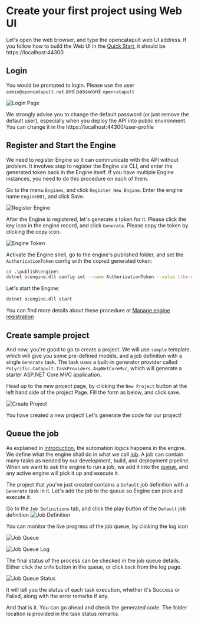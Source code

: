# Create your first project using Web UI

Let's open the web browser, and type the opencatapult web UI address. If you follow how to build the Web UI in the [Quick Start](../home/start.md), it should be https://localhost:44300

## Login

You would be prompted to login. Please use the user `admin@opencatapult.net` and password: `opencatapult`

![Login Page](../img/login.JPG)

We strongly advise you to change the default password (or just remove the default user), especially when you deploy the API into public environment. You can change it in the https://localhost:44300/user-profile

## Register and Start the Engine

We need to register Engine so it can communicate with the API without problem. It involves step to register the Engine via CLI, and enter the generated token back in the Engine itself. If you have multiple Engine instances, you need to do this procedure on each of them.

Go to the menu `Engines`, and click `Register New Engine`. Enter the engine name `Engine001`, and click Save.

![Register Engine](../img/engine-ui.JPG)

After the Engine is registered, let's generate a token for it. Please click the key icon in the engine record, and click `Generate`. Please copy the token by clicking the copy icon.

![Engine Token](../img/engine-token-ui.JPG)

Activate the Engine shell, go to the engine's published folder, and set the `AuthorizationToken` config with the copied generated token:

```sh
cd .\publish\engine\
dotnet ocengine.dll config set --name AuthorizationToken --value [the-generated-token]
```

Let's start the Engine:

```sh
dotnet ocengine.dll start
```

You can find more details about these procedure at [Manage engine registration](../user-guides/engine-registration.md)

## Create sample project

And now, you're good to go to create a project. We will use `sample` template, which will give you some pre-defined models, and a job definition with a single `Generate` task. The task uses a built-in generator provider called `Polyrific.Catapult.TaskProviders.AspNetCoreMvc`, which will generate a starter ASP.NET Core MVC application.

Head up to the new project page, by clicking the `New Project` button at the left hand side of the project Page. Fill the form as below, and click save.

![Create Project](../img/create-project-ui.JPG)

You have created a new project! Let's generate the code for our project!

## Queue the job

As explained in [introduction](./intro.md#the-circle-of-magic), the automation logics happens in the engine. We define what the engine shall do in what we call [job](../user-guides/job-definitions.md). A job can contain many tasks as needed by our development, build, and deployment pipeline. When we want to ask the engine to run a job, we add it into the [queue](../user-guides/job-queues.md), and any active engine will pick it up and execute it.

The project that you've just created contains a `Default` job definition with a `Generate` task in it. Let's add the job to the queue so Engine can pick and execute it.

Go to the `Job Definitions` tab, and click the play button of the `Default` job definition
![Job Definition](../img/queue-job.JPG)

You can monitor the live progress of the job queue, by clicking the log icon

![Job Queue](../img/job-queue-ui.JPG)

![Job Queue Log](../img/job-queue-log-ui.JPG)

The final status of the process can be checked in the job queue details. Either click the `info` button in the queue, or click `back` from the log page.


![Job Queue Status](../img/job-queue-status-ui.JPG)


It will tell you the status of each task execution, whether it's Success or Failed, along with the error remarks if any.

And that is it. You can go ahead and check the generated code. The folder location is provided in the task status remarks.